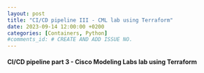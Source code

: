 ```yaml
---
layout: post
title: "CI/CD pipeline III - CML lab using Terraform"
date: 2023-09-14 12:00:00 +0200
categories: [Containers, Python]
#comments_id: # CREATE AND ADD ISSUE NO.
---
```


#### CI/CD pipeline part 3 - Cisco Modeling Labs lab using Terraform
